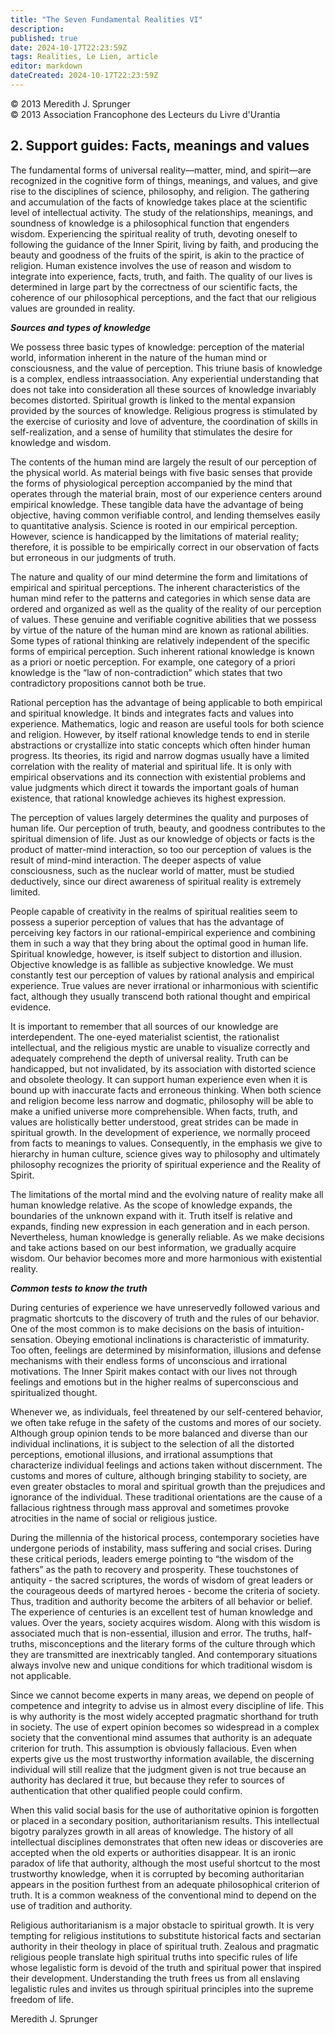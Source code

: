 ```yaml
---
title: "The Seven Fundamental Realities VI"
description: 
published: true
date: 2024-10-17T22:23:59Z
tags: Realities, Le Lien, article
editor: markdown
dateCreated: 2024-10-17T22:23:59Z
---
```


<p class="v-card v-sheet theme--light gray lighten-3 px-2">© 2013 Meredith J. Sprunger<br>© 2013 Association Francophone des Lecteurs du Livre d'Urantia</p>


## 2. Support guides: Facts, meanings and values

The fundamental forms of universal reality—matter, mind, and spirit—are recognized in the cognitive form of things, meanings, and values, and give rise to the disciplines of science, philosophy, and religion. The gathering and accumulation of the facts of knowledge takes place at the scientific level of intellectual activity. The study of the relationships, meanings, and soundness of knowledge is a philosophical function that engenders wisdom. Experiencing the spiritual reality of truth, devoting oneself to following the guidance of the Inner Spirit, living by faith, and producing the beauty and goodness of the fruits of the spirit, is akin to the practice of religion. Human existence involves the use of reason and wisdom to integrate into experience, facts, truth, and faith. The quality of our lives is determined in large part by the correctness of our scientific facts, the coherence of our philosophical perceptions, and the fact that our religious values are grounded in reality.

***Sources and types of knowledge***

We possess three basic types of knowledge: perception of the material world, information inherent in the nature of the human mind or consciousness, and the value of perception. This triune basis of knowledge is a complex, endless intraassociation. Any experiential understanding that does not take into consideration all these sources of knowledge invariably becomes distorted. Spiritual growth is linked to the mental expansion provided by the sources of knowledge. Religious progress is stimulated by the exercise of curiosity and love of adventure, the coordination of skills in self-realization, and a sense of humility that stimulates the desire for knowledge and wisdom.

The contents of the human mind are largely the result of our perception of the physical world. As material beings with five basic senses that provide the forms of physiological perception accompanied by the mind that operates through the material brain, most of our experience centers around empirical knowledge. These tangible data have the advantage of being objective, having common verifiable control, and lending themselves easily to quantitative analysis. Science is rooted in our empirical perception. However, science is handicapped by the limitations of material reality; therefore, it is possible to be empirically correct in our observation of facts but erroneous in our judgments of truth.

The nature and quality of our mind determine the form and limitations of empirical and spiritual perceptions. The inherent characteristics of the human mind refer to the patterns and categories in which sense data are ordered and organized as well as the quality of the reality of our perception of values. These genuine and verifiable cognitive abilities that we possess by virtue of the nature of the human mind are known as rational abilities. Some types of rational thinking are relatively independent of the specific forms of empirical perception. Such inherent rational knowledge is known as a priori or noetic perception. For example, one category of a priori knowledge is the “law of non-contradiction” which states that two contradictory propositions cannot both be true.

Rational perception has the advantage of being applicable to both empirical and spiritual knowledge. It binds and integrates facts and values into experience. Mathematics, logic and reason are useful tools for both science and religion. However, by itself rational knowledge tends to end in sterile abstractions or crystallize into static concepts which often hinder human progress. Its theories, its rigid and narrow dogmas usually have a limited correlation with the reality of material and spiritual life. It is only with empirical observations and its connection with existential problems and value judgments which direct it towards the important goals of human existence, that rational knowledge achieves its highest expression.

The perception of values largely determines the quality and purposes of human life. Our perception of truth, beauty, and goodness contributes to the spiritual dimension of life. Just as our knowledge of objects or facts is the product of matter-mind interaction, so too our perception of values is the result of mind-mind interaction. The deeper aspects of value consciousness, such as the nuclear world of matter, must be studied deductively, since our direct awareness of spiritual reality is extremely limited.

People capable of creativity in the realms of spiritual realities seem to possess a superior perception of values that has the advantage of perceiving key factors in our rational-empirical experience and combining them in such a way that they bring about the optimal good in human life. Spiritual knowledge, however, is itself subject to distortion and illusion. Objective knowledge is as fallible as subjective knowledge. We must constantly test our perception of values by rational analysis and empirical experience. True values are never irrational or inharmonious with scientific fact, although they usually transcend both rational thought and empirical evidence.

It is important to remember that all sources of our knowledge are interdependent. The one-eyed materialist scientist, the rationalist intellectual, and the religious mystic are unable to visualize correctly and adequately comprehend the depth of universal reality. Truth can be handicapped, but not invalidated, by its association with distorted science and obsolete theology. It can support human experience even when it is bound up with inaccurate facts and erroneous thinking. When both science and religion become less narrow and dogmatic, philosophy will be able to make a unified universe more comprehensible. When facts, truth, and values are holistically better understood, great strides can be made in spiritual growth. In the development of experience, we normally proceed from facts to meanings to values. Consequently, in the emphasis we give to hierarchy in human culture, science gives way to philosophy and ultimately philosophy recognizes the priority of spiritual experience and the Reality of Spirit.

The limitations of the mortal mind and the evolving nature of reality make all human knowledge relative. As the scope of knowledge expands, the boundaries of the unknown expand with it. Truth itself is relative and expands, finding new expression in each generation and in each person. Nevertheless, human knowledge is generally reliable. As we make decisions and take actions based on our best information, we gradually acquire wisdom. Our behavior becomes more and more harmonious with existential reality.

***Common tests to know the truth***

During centuries of experience we have unreservedly followed various and pragmatic shortcuts to the discovery of truth and the rules of our behavior. One of the most common is to make decisions on the basis of intuition-sensation. Obeying emotional inclinations is characteristic of immaturity. Too often, feelings are determined by misinformation, illusions and defense mechanisms with their endless forms of unconscious and irrational motivations. The Inner Spirit makes contact with our lives not through feelings and emotions but in the higher realms of superconscious and spiritualized thought.

Whenever we, as individuals, feel threatened by our self-centered behavior, we often take refuge in the safety of the customs and mores of our society. Although group opinion tends to be more balanced and diverse than our individual inclinations, it is subject to the selection of all the distorted perceptions, emotional illusions, and irrational assumptions that characterize individual feelings and actions taken without discernment. The customs and mores of culture, although bringing stability to society, are even greater obstacles to moral and spiritual growth than the prejudices and ignorance of the individual. These traditional orientations are the cause of a fallacious rightness through mass approval and sometimes provoke atrocities in the name of social or religious justice.

During the millennia of the historical process, contemporary societies have undergone periods of instability, mass suffering and social crises. During these critical periods, leaders emerge pointing to “the wisdom of the fathers” as the path to recovery and prosperity. These touchstones of antiquity - the sacred scriptures, the words of wisdom of great leaders or the courageous deeds of martyred heroes - become the criteria of society. Thus, tradition and authority become the arbiters of all behavior or belief. The experience of centuries is an excellent test of human knowledge and values. Over the years, society acquires wisdom. Along with this wisdom is associated much that is non-essential, illusion and error. The truths, half-truths, misconceptions and the literary forms of the culture through which they are transmitted are inextricably tangled. And contemporary situations always involve new and unique conditions for which traditional wisdom is not applicable.

Since we cannot become experts in many areas, we depend on people of competence and integrity to advise us in almost every discipline of life. This is why authority is the most widely accepted pragmatic shorthand for truth in society. The use of expert opinion becomes so widespread in a complex society that the conventional mind assumes that authority is an adequate criterion for truth. This assumption is obviously fallacious. Even when experts give us the most trustworthy information available, the discerning individual will still realize that the judgment given is not true because an authority has declared it true, but because they refer to sources of authentication that other qualified people could confirm.

When this valid social basis for the use of authoritative opinion is forgotten or placed in a secondary position, authoritarianism results. This intellectual bigotry paralyzes growth in all areas of knowledge. The history of all intellectual disciplines demonstrates that often new ideas or discoveries are accepted when the old experts or authorities disappear. It is an ironic paradox of life that authority, although the most useful shortcut to the most trustworthy knowledge, when it is corrupted by becoming authoritarian appears in the position furthest from an adequate philosophical criterion of truth. It is a common weakness of the conventional mind to depend on the use of tradition and authority.

Religious authoritarianism is a major obstacle to spiritual growth. It is very tempting for religious institutions to substitute historical facts and sectarian authority in their theology in place of spiritual truth. Zealous and pragmatic religious people translate high spiritual truths into specific rules of life whose legalistic form is devoid of the truth and spiritual power that inspired their development. Understanding the truth frees us from all enslaving legalistic rules and invites us through spiritual principles into the supreme freedom of life.

Meredith J. Sprunger

